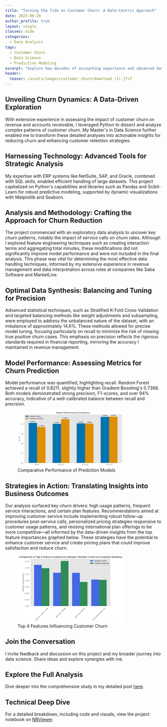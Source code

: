 ```yaml
---
title: "Turning the Tide on Customer Churn: A Data-Centric Approach"
date: 2023-06-20
author_profile: true
layout: single
classes: wide
categories:
  - Data Analysis
tags:
  - Customer Churn
  - Data Science
  - Predictive Modeling
excerpt: "Explore how decades of accounting experience and advanced data science techniques converge to tackle customer churn, enhancing customer loyalty and business sustainability."
header:
  teaser: /assets/images/customer_churn/download (1).jfif
---
```


## Unveiling Churn Dynamics: A Data-Driven Exploration
With extensive experience in assessing the impact of customer churn on revenue and accounts receivable, I leveraged Python to dissect and analyze complex patterns of customer churn. My Master's in Data Science further enabled me to transform these detailed analyses into actionable insights for reducing churn and enhancing customer retention strategies.

## Harnessing Technology: Advanced Tools for Strategic Analysis
My expertise with ERP systems like NetSuite, SAP, and Oracle, combined with SQL skills, enabled efficient handling of large datasets. This project capitalized on Python's capabilities and libraries such as Pandas and Scikit-Learn for robust predictive modeling, supported by dynamic visualizations with Matplotlib and Seaborn.

## Analysis and Methodology: Crafting the Approach for Churn Reduction
The project commenced with an exploratory data analysis to uncover key churn patterns, notably the impact of service calls on churn rates. Although I explored feature engineering techniques such as creating interaction terms and aggregating total minutes, these modifications did not significantly improve model performance and were not included in the final analysis. This phase was vital for determining the most effective data handling techniques, informed by my extensive experience in revenue management and data interpretation across roles at companies like Saba Software and MarketLive.

## Optimal Data Synthesis: Balancing and Tuning for Precision
Advanced statistical techniques, such as Stratified K-Fold Cross-Validation and targeted balancing methods like weight adjustments and subsampling, were employed to address the unbalanced nature of the dataset, with an imbalance of approximately 14.6%. These methods allowed for precise model tuning, focusing particularly on recall to minimize the risk of missing true positive churn cases. This emphasis on precision reflects the rigorous standards required in financial reporting, mirroring the accuracy I maintained in revenue management.

## Model Performance: Assessing Metrics for Churn Prediction
Model performance was quantified, highlighting recall. Random Forest achieved a recall of 0.8211, slightly higher than Gradient Boosting's 0.7368. Both models demonstrated strong precision, F1-scores, and over 94% accuracy, indicative of a well-calibrated balance between recall and precision.
<figure class="align-center">
  <img src="/assets/images/customer_churn/model_comparison.png" alt="Model Comparison Chart" style="width:80%;">
  <figcaption>Comparative Performance of Prediction Models</figcaption>
</figure>

## Strategies in Action: Translating Insights into Business Outcomes
Our analysis surfaced key churn drivers: high usage patterns, frequent service interactions, and certain plan features. Recommendations aimed at improving customer service include implementing robust follow-up procedures post-service calls, personalized pricing strategies responsive to customer usage patterns, and revising international plan offerings to be more competitive—all informed by the data-driven insights from the top feature importances graphed below. These strategies have the potential to enhance customer service and create pricing plans that could improve satisfaction and reduce churn.
<figure class="align-center">
  <img src="/assets/images/customer_churn/top4_feature_importances.png" alt="Top 4 Feature Importances" style="width:80%;">
  <figcaption>Top 4 Features Influencing Customer Churn</figcaption>
</figure>

## Join the Conversation
I invite feedback and discussion on this project and my broader journey into data science. Share ideas and explore synergies with me.

## Explore the Full Analysis
Dive deeper into the comprehensive study in my detailed post [here](/customer-churn/).

## Technical Deep Dive
For a detailed breakdown, including code and visuals, view the project notebook on [NBViewer](https://nbviewer.org/github/timothyrobbinscpa/new_customer_churn/blob/master/src/customer_churn.ipynb).
